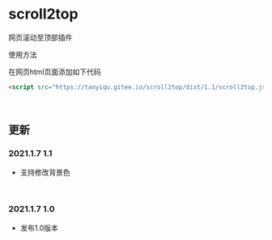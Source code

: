 # scroll2top
网页滚动至顶部插件

使用方法

在网页html页面添加如下代码

```html
<script src="https://tanyiqu.gitee.io/scroll2top/dist/1.1/scroll2top.js" background="#2371ef"></script>
```

<br>

## 更新

### 2021.1.7 1.1

- 支持修改背景色

<br>

### 2021.1.7 1.0

- 发布1.0版本